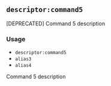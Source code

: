 `descriptor:command5`
---------------------

[DEPRECATED] Command 5 description

### Usage

* `descriptor:command5`
* `alias3`
* `alias4`

Command 5 description
